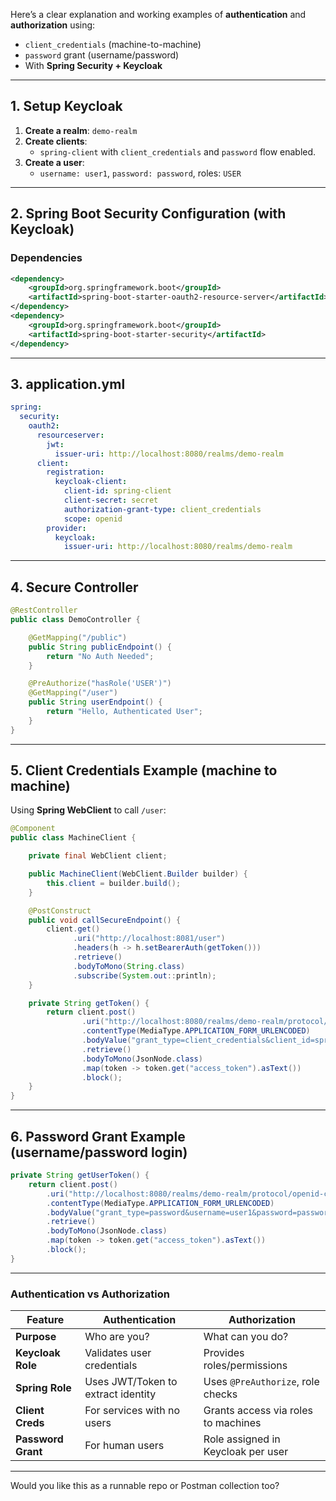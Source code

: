 Here’s a clear explanation and working examples of **authentication** and **authorization** using:

- `client_credentials` (machine-to-machine)
- `password` grant (username/password)
- With **Spring Security + Keycloak**

---

## **1. Setup Keycloak**

1. **Create a realm**: `demo-realm`
2. **Create clients**:
   - `spring-client` with `client_credentials` and `password` flow enabled.
3. **Create a user**:
   - `username: user1`, `password: password`, roles: `USER`

---

## **2. Spring Boot Security Configuration (with Keycloak)**

### **Dependencies**

```xml
<dependency>
    <groupId>org.springframework.boot</groupId>
    <artifactId>spring-boot-starter-oauth2-resource-server</artifactId>
</dependency>
<dependency>
    <groupId>org.springframework.boot</groupId>
    <artifactId>spring-boot-starter-security</artifactId>
</dependency>
```

---

## **3. application.yml**

```yaml
spring:
  security:
    oauth2:
      resourceserver:
        jwt:
          issuer-uri: http://localhost:8080/realms/demo-realm
      client:
        registration:
          keycloak-client:
            client-id: spring-client
            client-secret: secret
            authorization-grant-type: client_credentials
            scope: openid
        provider:
          keycloak:
            issuer-uri: http://localhost:8080/realms/demo-realm
```

---

## **4. Secure Controller**

```java
@RestController
public class DemoController {

    @GetMapping("/public")
    public String publicEndpoint() {
        return "No Auth Needed";
    }

    @PreAuthorize("hasRole('USER')")
    @GetMapping("/user")
    public String userEndpoint() {
        return "Hello, Authenticated User";
    }
}
```

---

## **5. Client Credentials Example (machine to machine)**

Using **Spring WebClient** to call `/user`:

```java
@Component
public class MachineClient {

    private final WebClient client;

    public MachineClient(WebClient.Builder builder) {
        this.client = builder.build();
    }

    @PostConstruct
    public void callSecureEndpoint() {
        client.get()
              .uri("http://localhost:8081/user")
              .headers(h -> h.setBearerAuth(getToken()))
              .retrieve()
              .bodyToMono(String.class)
              .subscribe(System.out::println);
    }

    private String getToken() {
        return client.post()
                .uri("http://localhost:8080/realms/demo-realm/protocol/openid-connect/token")
                .contentType(MediaType.APPLICATION_FORM_URLENCODED)
                .bodyValue("grant_type=client_credentials&client_id=spring-client&client_secret=secret")
                .retrieve()
                .bodyToMono(JsonNode.class)
                .map(token -> token.get("access_token").asText())
                .block();
    }
}
```

---

## **6. Password Grant Example (username/password login)**

```java
private String getUserToken() {
    return client.post()
        .uri("http://localhost:8080/realms/demo-realm/protocol/openid-connect/token")
        .contentType(MediaType.APPLICATION_FORM_URLENCODED)
        .bodyValue("grant_type=password&username=user1&password=password&client_id=spring-client&client_secret=secret")
        .retrieve()
        .bodyToMono(JsonNode.class)
        .map(token -> token.get("access_token").asText())
        .block();
}
```

---

### **Authentication vs Authorization**

| Feature           | Authentication                                      | Authorization                       |
|-------------------|------------------------------------------------------|--------------------------------------|
| **Purpose**        | Who are you?                                         | What can you do?                     |
| **Keycloak Role**  | Validates user credentials                          | Provides roles/permissions           |
| **Spring Role**    | Uses JWT/Token to extract identity                  | Uses `@PreAuthorize`, role checks    |
| **Client Creds**   | For services with no users                          | Grants access via roles to machines  |
| **Password Grant** | For human users                                     | Role assigned in Keycloak per user   |

---

Would you like this as a runnable repo or Postman collection too?